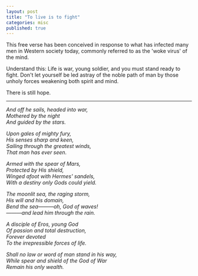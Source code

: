 ```yaml
---
layout: post
title: "To live is to fight"
categories: misc
published: true
---
```


This free verse has been conceived in response to what has infected many men in Western society today, commonly referred to as the 'woke virus' of the mind.<br>
<p>
Understand this: Life is war, young soldier, and you must stand ready to fight. Don't let yourself be led astray of the noble path of man by those unholy forces weakening both spirit and mind.<p>
There is still hope.<br>
<hr /></p><p><i>
And off he sails, headed into war,<br>
Mothered by the night<br>
And guided by the stars.<br>
</p><p>
Upon gales of mighty fury,<br>
His senses sharp and keen,<br>
Sailing through the greatest winds,<br>
That man has ever seen.<br>
</p><p>
Armed with the spear of Mars,<br>
Protected by His shield,<br>
Winged afoot with Hermes' sandels,<br>
With a destiny only Gods could yield.<br>
</p><p>
The moonlit sea, the raging storm,<br>
His will and his domain,<br>
Bend the sea———oh, God of waves!<br>
———and lead him through the rain.<br>
 </p><p>
A disciple of Eros, young God<br>
Of passion and total destruction,<br>
Forever devoted<br>
To the irrepressible forces of life.<br>
</p><p>
Shall no law or word of man stand in his way,<br>
While spear and shield of the God of War<br>
Remain his only wealth.<br>
</p>